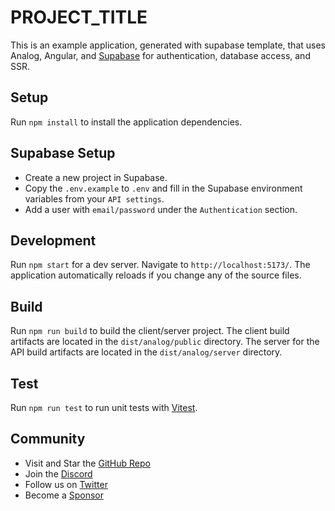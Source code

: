 # __PROJECT_TITLE__

This is an example application, generated with supabase template, that uses Analog, Angular, and [Supabase](https://supabase.com) for authentication, database access, and SSR.

## Setup

Run `npm install` to install the application dependencies.

## Supabase Setup

- Create a new project in Supabase.
- Copy the `.env.example` to `.env` and fill in the Supabase environment variables from your `API settings`.
- Add a user with `email/password` under the `Authentication` section.

## Development

Run `npm start` for a dev server. Navigate to `http://localhost:5173/`. The application automatically reloads if you change any of the source files.

## Build

Run `npm run build` to build the client/server project. The client build artifacts are located in the `dist/analog/public` directory. The server for the API build artifacts are located in the `dist/analog/server` directory.

## Test

Run `npm run test` to run unit tests with [Vitest](https://vitest.dev).

## Community

- Visit and Star the [GitHub Repo](https://github.com/analogjs/analog)
- Join the [Discord](https://chat.analogjs.org)
- Follow us on [Twitter](https://twitter.com/analogjs)
- Become a [Sponsor](https://github.com/sponsors/brandonroberts)
